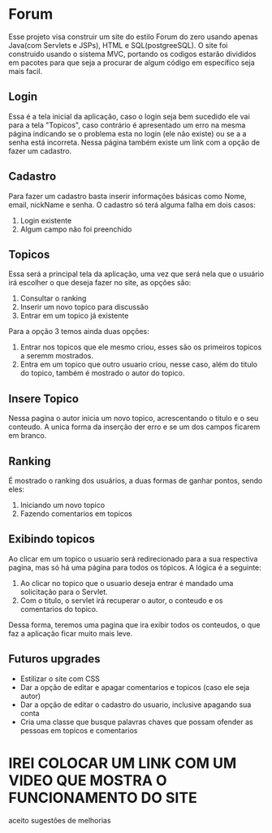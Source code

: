 # Forum

Esse projeto visa construir um site do estilo Forum do zero usando apenas Java(com Servlets e JSPs), HTML e SQL(postgreeSQL). O site foi construido usando o sistema MVC, portando os codigos estarão divididos em pacotes para que seja a procurar de algum código em específico seja mais facil.

## Login

Essa é a tela inicial da aplicação, caso o login seja bem sucedido ele vai para a tela "Topicos", caso contrário é apresentado um erro na mesma página indicando se o problema esta no login (ele não existe) ou se a a senha está incorreta. Nessa página também existe um link com a opção de fazer um cadastro.

## Cadastro

Para fazer um cadastro basta inserir informações básicas como Nome, email, nickName e senha. O cadastro só terá alguma falha em dois casos: 
1) Login existente
2) Algum campo não foi preenchido

## Topicos

Essa será a principal tela da aplicação, uma vez que será nela que o usuário irá escolher o que deseja fazer no site, as opções são:

1) Consultar o ranking
2) Inserir um novo topico para discussão
3) Entrar em um topico já existente

Para a opção 3 temos ainda duas opções:

1) Entrar nos topicos que ele mesmo criou, esses são os primeiros topicos a seremm mostrados.
2) Entra em um topico que outro usuario criou, nesse caso, além do titulo do topico, também é mostrado o autor do topico.

## Insere Topico

Nessa pagina o autor inicia um novo topico, acrescentando o titulo e o seu conteudo. A unica forma da inserção der erro e se um dos campos ficarem em branco.

## Ranking

É mostrado o ranking dos usuários, a duas formas de ganhar pontos, sendo eles:

1) Iniciando um novo topico
2) Fazendo comentarios em topicos

## Exibindo topicos

Ao clicar em um topico o usuario será redirecionado para a sua respectiva pagina, mas só há uma página para todos os tópicos. A lógica é a seguinte:

1) Ao clicar no topico que o usuario deseja entrar é mandado uma solicitação para o Servlet.
2) Com o titulo, o servlet irá recuperar o autor, o conteudo e os comentarios do topico.

Dessa forma, teremos uma pagina que ira exibir todos os conteudos, o que faz a aplicação ficar muito mais leve.

## Futuros upgrades

* Estilizar o site com CSS
* Dar a opção de editar e apagar comentarios e topicos (caso ele seja autor)
* Dar a opção de editar o cadastro do usuario, inclusive apagando sua conta
* Cria uma classe que busque palavras chaves que possam ofender as pessoas em topicos e comentarios


# IREI COLOCAR UM LINK COM UM VIDEO QUE MOSTRA O FUNCIONAMENTO DO SITE

aceito sugestões de melhorias
